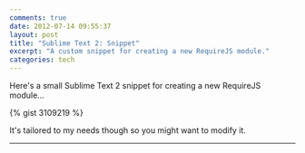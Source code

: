 ```yaml
---
comments: true
date: 2012-07-14 09:55:37
layout: post
title: "Sublime Text 2: Snippet"
excerpt: "A custom snippet for creating a new RequireJS module."
categories: tech
---
```


Here's a small Sublime Text 2 snippet for creating a new RequireJS module&hellip;

{% gist 3109219 %}

It's tailored to my needs though so you might want to modify it.

---
